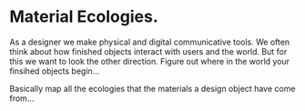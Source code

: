 # Material Ecologies.

As a designer we make physical and digital communicative tools. We often think about how finished objects interact with users and the world. But for this we want to look the other direction. Figure out where in the world your finsihed objects begin...

Basically map all the ecologies that the materials a design object have come from...
